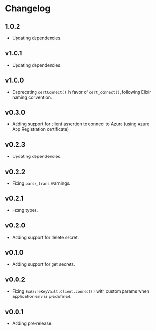 # Changelog

## 1.0.2

  * Updating dependencies.

## v1.0.1

  * Updating dependencies.

## v1.0.0

  * Deprecating `certConnect()` in favor of `cert_connect()`, following Elixir naming convention.

## v0.3.0

  * Adding support for client assertion to connect to Azure (using Azure App Registration certificate).

## v0.2.3

  * Updating dependencies.

## v0.2.2

  * Fixing `parse_trans` warnings.

## v0.2.1

  * Fixing types.

## v0.2.0

  * Adding support for delete secret.

## v0.1.0

  * Adding support for get secrets.

## v0.0.2

  * Fixing `ExAzureKeyVault.Client.connect()` with custom params when application env is predefined.

## v0.0.1

  * Adding pre-release.